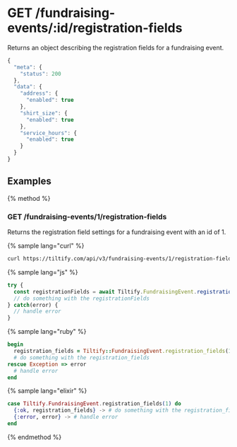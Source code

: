 # GET /fundraising-events/:id/registration-fields

Returns an object describing the registration fields for a fundraising event.

```js
{
  "meta": {
    "status": 200
  },
  "data": {
    "address": {
      "enabled": true
    },
    "shirt_size": {
      "enabled": true
    },
    "service_hours": {
      "enabled": true
    }
  }
}
```

## Examples

{% method %}
### GET /fundraising-events/1/registration-fields
Returns the registration field settings for a fundraising event with an id of 1.

{% sample lang="curl" %}
```bash
curl https://tiltify.com/api/v3/fundraising-events/1/registration-fields
```

{% sample lang="js" %}
```js
try {
  const registrationFields = await Tiltify.FundraisingEvent.registrationFields(1)
  // do something with the registrationFields
} catch(error) {
  // handle error
}
```

{% sample lang="ruby" %}
```ruby
begin
  registration_fields = Tiltify::FundraisingEvent.registration_fields(1)
  # do something with the registration_fields
rescue Exception => error
  # handle error
end
```

{% sample lang="elixir" %}
```elixir
case Tiltify.FundraisingEvent.registration_fields(1) do
  {:ok, registration_fields} -> # do something with the registration_fields
  {:error, error} -> # handle error
end
```

{% endmethod %}
